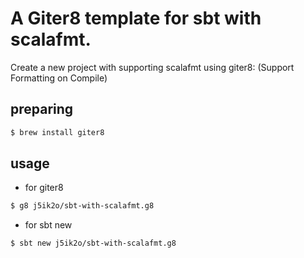 # A Giter8 template for sbt with scalafmt.

Create a new project with supporting scalafmt using giter8:
(Support Formatting on Compile)

## preparing

```sh
$ brew install giter8
```

## usage

- for giter8

```sh
$ g8 j5ik2o/sbt-with-scalafmt.g8
```

- for sbt new

```sh
$ sbt new j5ik2o/sbt-with-scalafmt.g8
```
